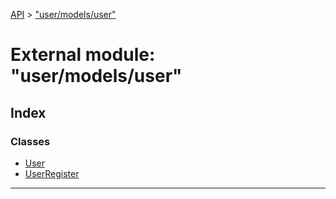 [API](../README.md) > ["user/models/user"](../modules/_user_models_user_.md)

# External module: "user/models/user"

## Index

### Classes

* [User](../classes/_user_models_user_.user.md)
* [UserRegister](../classes/_user_models_user_.userregister.md)

---

